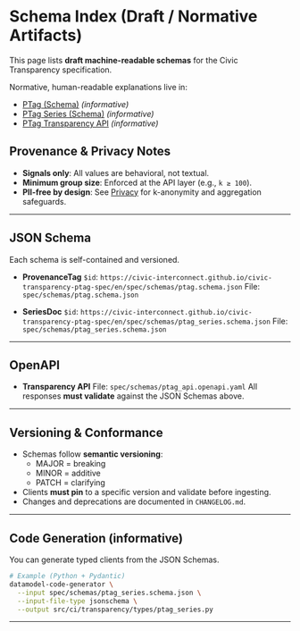 # Schema Index (Draft / Normative Artifacts)

This page lists **draft machine-readable schemas** for the Civic Transparency specification.

Normative, human-readable explanations live in:

- [PTag (Schema)](./ptag.md) _(informative)_
- [PTag Series (Schema)](./ptag_series.md) _(informative)_
- [PTag Transparency API](./ptag_api.md) _(informative)_

## Provenance & Privacy Notes

- **Signals only**: All values are behavioral, not textual.
- **Minimum group size**: Enforced at the API layer (e.g., `k ≥ 100`).
- **PII-free by design**: See [Privacy](../privacy.md) for k-anonymity and aggregation safeguards.

---

## JSON Schema

Each schema is self-contained and versioned.

- **ProvenanceTag**
  `$id`: `https://civic-interconnect.github.io/civic-transparency-ptag-spec/en/spec/schemas/ptag.schema.json`
  File: `spec/schemas/ptag.schema.json`

- **SeriesDoc**
  `$id`: `https://civic-interconnect.github.io/civic-transparency-ptag-spec/en/spec/schemas/ptag_series.schema.json`
  File: `spec/schemas/ptag_series.schema.json`

---

## OpenAPI

- **Transparency API**
  File: `spec/schemas/ptag_api.openapi.yaml`
  All responses **must validate** against the JSON Schemas above.

---

## Versioning & Conformance

- Schemas follow **semantic versioning**:
  - MAJOR = breaking
  - MINOR = additive
  - PATCH = clarifying
- Clients **must pin** to a specific version and validate before ingesting.
- Changes and deprecations are documented in `CHANGELOG.md`.

---

## Code Generation (informative)

You can generate typed clients from the JSON Schemas.

```bash
# Example (Python + Pydantic)
datamodel-code-generator \
  --input spec/schemas/ptag_series.schema.json \
  --input-file-type jsonschema \
  --output src/ci/transparency/types/ptag_series.py
```



---
